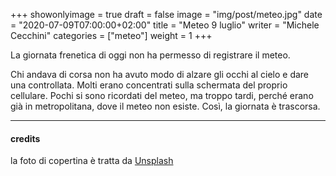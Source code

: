 +++
showonlyimage = true
draft = false
image = "img/post/meteo.jpg"
date = "2020-07-09T07:00:00+02:00"
title = "Meteo 9 luglio"
writer = "Michele Cecchini"
categories = ["meteo"]
weight = 1
+++

La giornata frenetica di oggi non ha permesso di registrare il meteo.


<!--more-->

Chi andava di corsa non ha avuto modo di alzare gli occhi al cielo e
dare una controllata. Molti erano concentrati sulla schermata del
proprio cellulare. Pochi si sono ricordati del meteo, ma troppo
tardi, perché erano già in metropolitana, dove il meteo non esiste.
Così, la giornata è trascorsa.

---
#### credits

la foto di copertina è tratta da <a target="blank"
href="https://unsplash.com/photos/cu8TUBPMAKs">Unsplash
